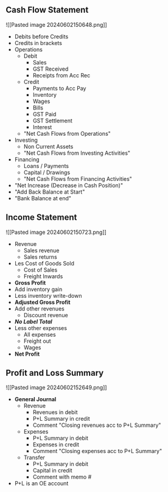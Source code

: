## Cash Flow Statement
![[Pasted image 20240602150648.png]]
- Debits before Credits
- Credits in brackets
- Operations
	- Debit
		- Sales
		- GST Received
		- Receipts from Acc Rec
	- Credit
		- Payments to Acc Pay
		- Inventory
		- Wages
		- Bills
		- GST Paid
		- GST Settlement
		- Interest
	- "Net Cash Flows from Operations"
- Investing
	- Non Current Assets
	- "Net Cash Flows from Investing Activities"
- Financing
	- Loans / Payments
	- Capital / Drawings
	- "Net Cash Flows from Financing Activities"
- "Net Increase (Decrease in Cash Position)"
- "Add Back Balance at Start"
- "Bank Balance at end"
## Income Statement
![[Pasted image 20240602150723.png]]
- Revenue
	- Sales revenue
	- Sales returns
- Les Cost of Goods Sold
	- Cost of Sales
	- Freight Inwards
- **Gross Profit**
- Add inventory gain
- Less inventory write-down
- **Adjusted Gross Profit**
- Add other revenues
	- Discount revenue
- ***No Label Total***
- Less other expenses
	- All expenses
	- Freight out
	- Wages
- **Net Profit**
## Profit and Loss Summary
![[Pasted image 20240602152649.png]]
- **General Journal**
	- Revenue
		- Revenues in debit
		- P+L Summary in credit
		- Comment "Closing revenues acc to P+L Summary"
	- Expenses
		- P+L Summary in debit
		- Expenses in credit
		- Comment "Closing expenses acc to P+L Summary"
	- Transfer
		- P+L Summary in debit
		- Capital in credit
		- Comment with memo #
- P+L is an OE account